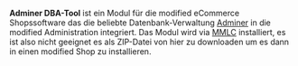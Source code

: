 **Adminer DBA-Tool** ist ein Modul für die modified eCommerce Shopssoftware das die beliebte Datenbank-Verwaltung [Adminer](https://www.adminer.org/de/ "Adminer") in die modified Administration integriert. Das Modul wird via [MMLC](https://module-loader.de "MMLC") installiert, es ist also nicht geeignet es als ZIP-Datei von hier zu downloaden um es dann in einen modified Shop zu installieren.
